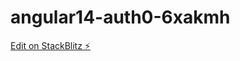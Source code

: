 # angular14-auth0-6xakmh

[Edit on StackBlitz ⚡️](https://stackblitz.com/edit/angular14-auth0-6xakmh)